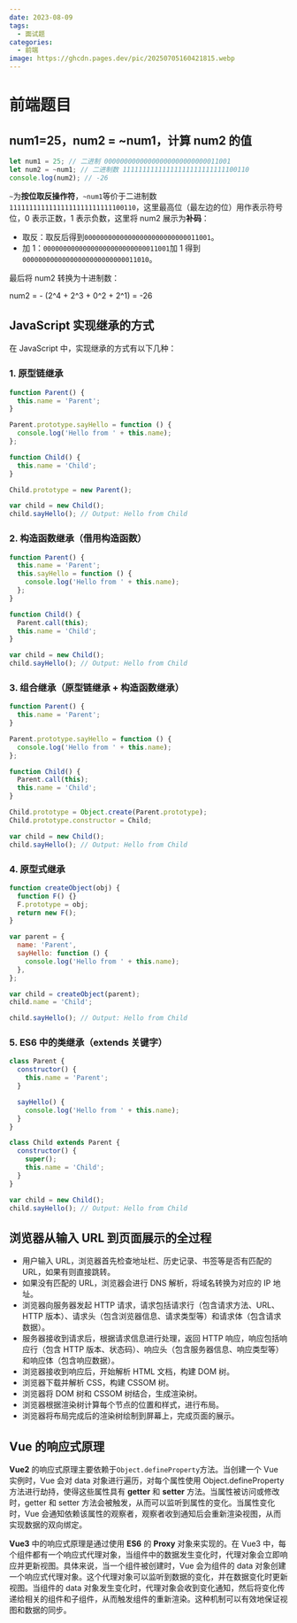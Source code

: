 ```yaml
---
date: 2023-08-09
tags:
  - 面试题
categories:
  - 前端
image: https://ghcdn.pages.dev/pic/20250705160421815.webp
---
```


# 前端题目

## **num1=25，num2 = ~num1，计算 num2 的值**

```js
let num1 = 25; // 二进制 00000000000000000000000000011001
let num2 = ~num1; // 二进制数 11111111111111111111111111100110
console.log(num2); // -26
```

`~`为**按位取反操作符**，`~num1`等价于二进制数`11111111111111111111111111100110`，这里最高位（最左边的位）用作表示符号位，0 表示正数，1 表示负数，这里将 num2 展示为**补码**：

- 取反：取反后得到`00000000000000000000000000011001`。
- 加 1：`00000000000000000000000000011001`加 1 得到`00000000000000000000000000011010`。

最后将 num2 转换为十进制数：

num2 = - (2^4 + 2^3 + 0^2 + 2^1) = -26

## **JavaScript 实现继承的方式**

在 JavaScript 中，实现继承的方式有以下几种：

### **1. 原型链继承**

```javascript
function Parent() {
  this.name = 'Parent';
}

Parent.prototype.sayHello = function () {
  console.log('Hello from ' + this.name);
};

function Child() {
  this.name = 'Child';
}

Child.prototype = new Parent();

var child = new Child();
child.sayHello(); // Output: Hello from Child
```

### **2. 构造函数继承（借用构造函数）**

```javascript
function Parent() {
  this.name = 'Parent';
  this.sayHello = function () {
    console.log('Hello from ' + this.name);
  };
}

function Child() {
  Parent.call(this);
  this.name = 'Child';
}

var child = new Child();
child.sayHello(); // Output: Hello from Child
```

### **3. 组合继承（原型链继承 + 构造函数继承）**

```javascript
function Parent() {
  this.name = 'Parent';
}

Parent.prototype.sayHello = function () {
  console.log('Hello from ' + this.name);
};

function Child() {
  Parent.call(this);
  this.name = 'Child';
}

Child.prototype = Object.create(Parent.prototype);
Child.prototype.constructor = Child;

var child = new Child();
child.sayHello(); // Output: Hello from Child
```

### **4. 原型式继承**

```javascript
function createObject(obj) {
  function F() {}
  F.prototype = obj;
  return new F();
}

var parent = {
  name: 'Parent',
  sayHello: function () {
    console.log('Hello from ' + this.name);
  },
};

var child = createObject(parent);
child.name = 'Child';

child.sayHello(); // Output: Hello from Child
```

### **5. ES6 中的类继承（extends 关键字）**

```javascript
class Parent {
  constructor() {
    this.name = 'Parent';
  }

  sayHello() {
    console.log('Hello from ' + this.name);
  }
}

class Child extends Parent {
  constructor() {
    super();
    this.name = 'Child';
  }
}

var child = new Child();
child.sayHello(); // Output: Hello from Child
```

## **浏览器从输入 URL 到页面展示的全过程**

- 用户输入 URL，浏览器首先检查地址栏、历史记录、书签等是否有匹配的 URL，如果有则直接跳转。
- 如果没有匹配的 URL，浏览器会进行 DNS 解析，将域名转换为对应的 IP 地址。
- 浏览器向服务器发起 HTTP 请求，请求包括请求行（包含请求方法、URL、HTTP 版本）、请求头（包含浏览器信息、请求类型等）和请求体（包含请求数据）。
- 服务器接收到请求后，根据请求信息进行处理，返回 HTTP 响应，响应包括响应行（包含 HTTP 版本、状态码）、响应头（包含服务器信息、响应类型等）和响应体（包含响应数据）。
- 浏览器接收到响应后，开始解析 HTML 文档，构建 DOM 树。
- 浏览器下载并解析 CSS，构建 CSSOM 树。
- 浏览器将 DOM 树和 CSSOM 树结合，生成渲染树。
- 浏览器根据渲染树计算每个节点的位置和样式，进行布局。
- 浏览器将布局完成后的渲染树绘制到屏幕上，完成页面的展示。

## **Vue 的响应式原理**

**Vue2** 的响应式原理主要依赖于`Object.defineProperty`方法。当创建一个 Vue 实例时，Vue 会对 data 对象进行遍历，对每个属性使用 Object.defineProperty 方法进行劫持，使得这些属性具有 **getter** 和 **setter** 方法。当属性被访问或修改时，getter 和 setter 方法会被触发，从而可以监听到属性的变化。当属性变化时，Vue 会通知依赖该属性的观察者，观察者收到通知后会重新渲染视图，从而实现数据的双向绑定。

**Vue3** 中的响应式原理是通过使用 **ES6** 的 **Proxy** 对象来实现的。在 Vue3 中，每个组件都有一个响应式代理对象，当组件中的数据发生变化时，代理对象会立即响应并更新视图。具体来说，当一个组件被创建时，Vue 会为组件的 data 对象创建一个响应式代理对象。这个代理对象可以监听到数据的变化，并在数据变化时更新视图。当组件的 data 对象发生变化时，代理对象会收到变化通知，然后将变化传递给相关的组件和子组件，从而触发组件的重新渲染。这种机制可以有效地保证视图和数据的同步。
